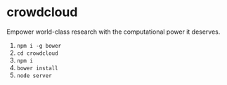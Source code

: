 # crowdcloud
Empower world-class research with the computational power it deserves.

1. `npm i -g bower`
2. `cd crowdcloud`
3. `npm i`
4. `bower install`
5. `node server`
